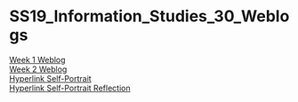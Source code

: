 # SS19_Information_Studies_30_Weblogs
[Week 1 Weblog](Week_1_blog.pdf)  
[Week 2 Weblog](Week_3_Blog.pdf)  
[Hyperlink Self-Portrait](hyperlink_project/Hypertext_Project.html)  
[Hyperlink Self-Portrait Reflection](reflection.pdf)
